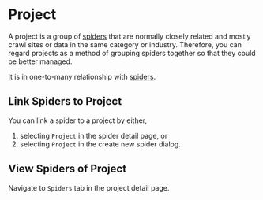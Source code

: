 # Project

A project is a group of [spiders](./spider) that are normally closely related and mostly crawl sites or data in the same category or industry. Therefore, you can regard projects as a method of grouping spiders together so that they could be better managed.

It is in one-to-many relationship with [spiders](./spider).

## Link Spiders to Project

You can link a spider to a project by either,
1. selecting `Project` in the spider detail page, or
2. selecting `Project` in the create new spider dialog.

## View Spiders of Project

Navigate to `Spiders` tab in the project detail page.
